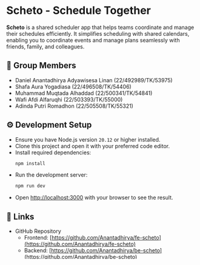 # Scheto - Schedule Together

**Scheto** is a shared scheduler app that helps teams coordinate and manage their schedules efficiently. It simplifies scheduling with shared calendars, enabling you to coordinate events and manage plans seamlessly with friends, family, and colleagues.

## 👤 Group Members

- Daniel Anantadhirya Adyawisesa Linan (22/492989/TK/53975)
- Shafa Aura Yogadiasa (22/496508/TK/54406)
- Muhammad Muqtada Alhaddad (22/500341/TK/54841)
- Wafi Afdi Alfaruqhi (22/503393/TK/55000)
- Adinda Putri Romadhon (22/505508/TK/55321)

## ⚙️ Development Setup

- Ensure you have Node.js version `20.12` or higher installed.
- Clone this project and open it with your preferred code editor.
- Install required dependencies:
  ```bash
  npm install
  ```
- Run the development server:
  ```bash
  npm run dev
  ```
- Open [http://localhost:3000](http://localhost:3000) with your browser to see the result.

## 🔗 Links

- GitHub Repository
  - Frontend: [https://github.com/Anantadhirya/fe-scheto](https://github.com/Anantadhirya/fe-scheto)
  - Backend: [https://github.com/Anantadhirya/be-scheto](https://github.com/Anantadhirya/be-scheto)
- Deployment:
- Presentation video:
- Presentation file:
